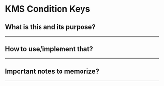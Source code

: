 # KMS Condition Keys

## What is this and its purpose?

---

## How to use/implement that?

---

## Important notes to memorize?

---
